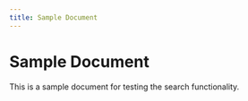 ```yaml
---
title: Sample Document
---
```

# Sample Document
This is a sample document for testing the search functionality.
